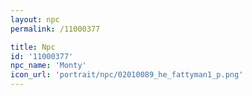 ```yaml
---
layout: npc
permalink: /11000377

title: Npc
id: '11000377'
npc_name: 'Monty'
icon_url: 'portrait/npc/02010089_he_fattyman1_p.png'
---
```

